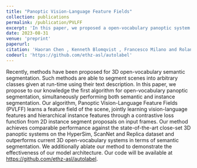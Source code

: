 ```yaml
---
title: "Panoptic Vision-Language Feature Fields"
collection: publications
permalink: /publication/PVLFF
excerpt: 'In this paper, we proposed a open-vocabulary panoptic system based on neural fields for scene understanding. Our method implicitly reconstructs the scene geometry from 2D images and simultaneously gains panoptic informaiton from 2D proposals computed by off-the-shelf 2D networks.'
date: 2023-08-31
venue: 'preprint'
paperurl:
citation: 'Haoran Chen , Kenneth Blomqvist , Francesco Milano and Roland Siegwart. &quot;Panoptic Vision-Language Feature Fields.&quot; <i>preprint</i>. 2023'
codeurl: 'https://github.com/ethz-asl/autolabel'
---
```


Recently, methods have been proposed for 3D open-vocabulary semantic segmentation. Such methods are able to segment scenes into arbitrary classes given at run-time using their text description. In this paper, we propose to our knowledge the first algorithm for open-vocabulary panoptic segmentation, simultaneously performing both semantic and instance segmentation. Our algorithm, Panoptic Vision-Language Feature Fields (PVLFF) learns a feature field of the scene, jointly learning vision-language features and hierarchical instance features through a contrastive loss function from 2D instance segment proposals on input frames. Our method achieves comparable performance against the state-of-the-art close-set 3D panoptic systems on the HyperSim, ScanNet and Replica dataset and outperforms current 3D open-vocabulary systems in terms of semantic segmentation. We additionally ablate our method to demonstrate the effectiveness of our model architecture. Our code will be available at https://github.com/ethz-asl/autolabel.

